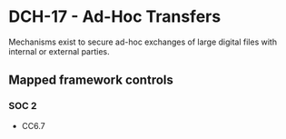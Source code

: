 # DCH-17 - Ad-Hoc Transfers
Mechanisms exist to secure ad-hoc exchanges of large digital files with internal or external parties.
## Mapped framework controls
### SOC 2
- CC6.7